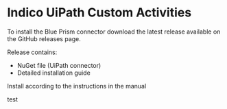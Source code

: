 # Indico UiPath Custom Activities

To install the Blue Prism connector download the latest release available on the GitHub releases page.

Release contains:
* NuGet file (UiPath connector)
* Detailed installation guide

Install according to the instructions in the manual

test
